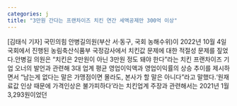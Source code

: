 ```yaml
---
categories: j
title: "3만원 간다는 프랜차이즈 치킨 연간 세액공제만 300억 이상"
---
```

[김태식 기자] 국민의힘 안병길의원(부산 서·동구, 국회 농해수위)이 2022년 10월 4일 국회에서 진행된 농림축산식품부 국정감사에서 치킨값 문제에 대한 적절성 문제를 짚었다.안병길 의원은 “치킨은 2만원이 아닌 3만원 정도 돼야 한다”라는 치킨 프랜차이즈 기업 오너의 발언과 관련해 3대 업계 평균 영업이익액과 영업이익률의 상승 추이를 제시하면서 “남는게 없다는 말은 가맹점이면 몰라도, 본사가 할 말은 아니다”라고 말했다.‘원재료값 인상 때문에 가격인상은 불가피하다’라는 치킨업계 주장과 관련해서는 2021년 1월 3,293원이었던